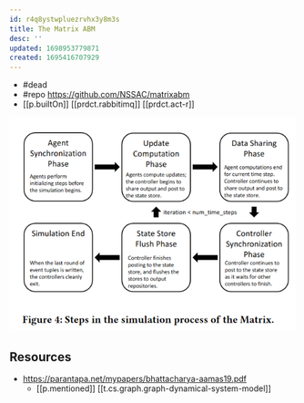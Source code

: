 ```yaml
---
id: r4q8ystwpluezrvhx3y8m3s
title: The Matrix ABM
desc: ''
updated: 1698953779871
created: 1695416707929
---
```


- #dead
- #repo https://github.com/NSSAC/matrixabm
- [[p.builtOn]] [[prdct.rabbitimq]] [[prdct.act-r]]

![](/assets/images/2023-09-22-14-20-42.png)

## Resources

- https://parantapa.net/mypapers/bhattacharya-aamas19.pdf
  - [[p.mentioned]] [[t.cs.graph.graph-dynamical-system-model]]